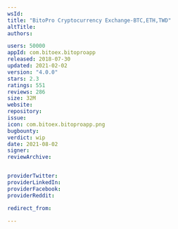 ```yaml
---
wsId: 
title: "BitoPro Cryptocurrency Exchange-BTC,ETH,TWD"
altTitle: 
authors:

users: 50000
appId: com.bitoex.bitoproapp
released: 2018-07-30
updated: 2021-02-02
version: "4.0.0"
stars: 2.3
ratings: 551
reviews: 286
size: 32M
website: 
repository: 
issue: 
icon: com.bitoex.bitoproapp.png
bugbounty: 
verdict: wip
date: 2021-08-02
signer: 
reviewArchive:


providerTwitter: 
providerLinkedIn: 
providerFacebook: 
providerReddit: 

redirect_from:

---
```




